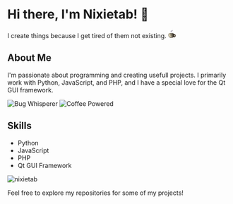 # Hi there, I'm Nixietab! 👋

I create things because I get tired of them not existing. 
![coffe](https://raw.githubusercontent.com/nixietab/nixietab/main/coffe.gif)

## About Me
I'm passionate about programming and creating usefull projects. I primarily work with Python, JavaScript, and PHP, and I have a special love for the Qt GUI framework.

![Bug Whisperer](https://img.shields.io/badge/Bug%20Whisperer-%F0%9F%90%9B-yellowgreen)
![Coffee Powered](https://img.shields.io/badge/Coffee%20Powered-%E2%98%95-brown)

## Skills
- Python
- JavaScript
- PHP
- Qt GUI Framework

![nixietab](https://github-readme-stats.vercel.app/api/top-langs?username=nixietab&show_icons=true&theme=tokyonight&layout=compact)

Feel free to explore my repositories for some of my projects!
